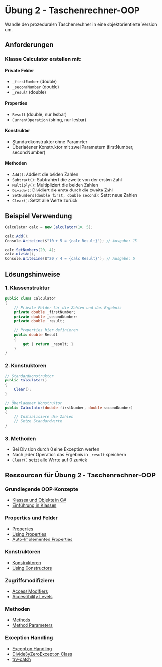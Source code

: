 # Übung 2 - Taschenrechner-OOP

Wandle den prozeduralen Taschenrechner in eine objektorientierte Version um.

## Anforderungen

### Klasse Calculator erstellen mit:

#### Private Felder

- `_firstNumber` (double)
- `_secondNumber` (double)
- `_result` (double)

#### Properties

- `Result` (double, nur lesbar)
- `CurrentOperation` (string, nur lesbar)

#### Konstruktor

- Standardkonstruktor ohne Parameter
- Überladener Konstruktor mit zwei Parametern (firstNumber, secondNumber)

#### Methoden

- `Add()`: Addiert die beiden Zahlen
- `Subtract()`: Subtrahiert die zweite von der ersten Zahl
- `Multiply()`: Multipliziert die beiden Zahlen
- `Divide()`: Dividiert die erste durch die zweite Zahl
- `SetNumbers(double first, double second)`: Setzt neue Zahlen
- `Clear()`: Setzt alle Werte zurück

## Beispiel Verwendung

```csharp
Calculator calc = new Calculator(10, 5);

calc.Add();
Console.WriteLine($"10 + 5 = {calc.Result}"); // Ausgabe: 15

calc.SetNumbers(20, 4);
calc.Divide();
Console.WriteLine($"20 / 4 = {calc.Result}"); // Ausgabe: 5
```

## Lösungshinweise

### 1. Klassenstruktur

```csharp
public class Calculator
{
    // Private Felder für die Zahlen und das Ergebnis
    private double _firstNumber;
    private double _secondNumber;
    private double _result;

    // Properties hier definieren
    public double Result 
    { 
        get { return _result; } 
    }
}
```

### 2. Konstruktoren

```csharp
// Standardkonstruktor
public Calculator()
{
    Clear();
}

// Überladener Konstruktor
public Calculator(double firstNumber, double secondNumber)
{
    // Initialisiere die Zahlen
    // Setze Standardwerte
}
```

### 3. Methoden

- Bei Division durch 0 eine Exception werfen
- Nach jeder Operation das Ergebnis in `_result` speichern
- `Clear()` setzt alle Werte auf 0 zurück

## Ressourcen für Übung 2 - Taschenrechner-OOP

### Grundlegende OOP-Konzepte
- [Klassen und Objekte in C#](https://learn.microsoft.com/de-de/dotnet/csharp/fundamentals/object-oriented/)
- [Einführung in Klassen](https://learn.microsoft.com/de-de/dotnet/csharp/fundamentals/types/classes)

### Properties und Felder
- [Properties](https://learn.microsoft.com/de-de/dotnet/csharp/programming-guide/classes-and-structs/properties)
- [Using Properties](https://learn.microsoft.com/de-de/dotnet/csharp/programming-guide/classes-and-structs/using-properties)
- [Auto-Implemented Properties](https://learn.microsoft.com/de-de/dotnet/csharp/programming-guide/classes-and-structs/auto-implemented-properties)

### Konstruktoren
- [Konstruktoren](https://learn.microsoft.com/de-de/dotnet/csharp/programming-guide/classes-and-structs/constructors)
- [Using Constructors](https://learn.microsoft.com/de-de/dotnet/csharp/programming-guide/classes-and-structs/using-constructors)

### Zugriffsmodifizierer
- [Access Modifiers](https://learn.microsoft.com/de-de/dotnet/csharp/programming-guide/classes-and-structs/access-modifiers)
- [Accessibility Levels](https://learn.microsoft.com/de-de/dotnet/csharp/language-reference/keywords/accessibility-levels)

### Methoden
- [Methods](https://learn.microsoft.com/de-de/dotnet/csharp/methods)
- [Method Parameters](https://learn.microsoft.com/de-de/dotnet/csharp/programming-guide/classes-and-structs/methods#method-parameters)

### Exception Handling
- [Exception Handling](https://learn.microsoft.com/de-de/dotnet/csharp/fundamentals/exceptions/)
- [DivideByZeroException Class](https://learn.microsoft.com/de-de/dotnet/api/system.dividebyzeroexception)
- [try-catch](https://learn.microsoft.com/de-de/dotnet/csharp/language-reference/statements/try-catch)
